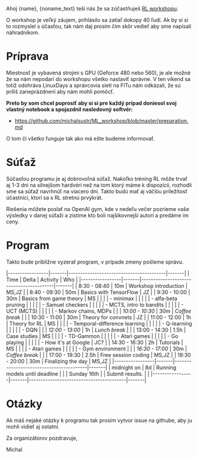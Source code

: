 Ahoj {name},
{noname_text}
teší nás že sa zúčastňuješ [RL workshopu](http://lectures.ai).

O workshop je veľký záujem, prihlásilo sa zatiaľ dokopy 40 ľudí.
Ak by si si to rozmyslel s účasťou, tak nám daj prosím čím skôr vedieť
aby sme napísali náhradníkom.

# Príprava

Miestnosť je vybavená strojmi s GPU (Geforce 480 nebo 560),
je ale možné že sa nám nepodarí do workshopu všetko nastaviť správne.
V ten víkend sa totiž odohráva LinuxDays a správcovia sietí na FITu nám
odkázali, že sú príliš zaneprázdnení aby nám mohli pomôcť.

**Preto by som chcel poprosiť aby si si pre každý prípad doniesol
svoj vlastný notebook a spojazdnil nasledovný softvér:**

- https://github.com/michalsustr/ML_workshop/blob/master/preparation.md

O tom či všetko funguje tak ako má ešte budeme informovať.

# Súťaž

Súčasťou programu je aj dobrovoľná súťaž. Nakoľko tréning RL môže trvať
aj 1-3 dni na silnejšom hardvéri než na tom ktorý máme k dispozícii, rozhodli
sme sa súťaž navrhnúť na viacero dní. Takto budú mať aj väčšiu príležitosť
účastníci, ktorí sa s RL stretnú prvýkrát.

Riešenia môžete poslať na OpenAI gym, kde v nedeľu večer pozrieme vaše výsledky
v danej súťaži a zistíme kto boli najšikovnejší autori a predáme im ceny.

# Program

Takto bude približne vyzerať program, v prípade zmeny pošleme správu.

|-----------------|-------|-----------------------------------------|-------|
| Time            | Delta | Activity                                | Who   |
|-----------------|-------|-----------------------------------------|-------|
| 8:30 - 08:40    |  10m  | Workshop introduction                   | MS,JZ |
| 8:40 - 09:30    |  50m  | Basics with TensorFlow                  | JZ    |
| 9:30 - 10:00    |  30m  | Basics from game theory                 | MS    |
|                 |       | - minimax                               |       |
|                 |       | - alfa-beta pruning                     |       |
|                 |       | - Samuel checkers                       |       |
|                 |       | - MCTS, intro to bandits                |       |
|                 |       | - UCT (MCTS)                            |       |
|                 |       | - Markov chains, MDPs                   |       |
| *10:00 - 10:30* |  30m  | *Coffee break*                          |       |
| 10:30 - 11:00   |  30m  | Theory for convnets                     | JZ    |
| 11:00 - 12:00   |  1h   | Theory for RL                           | MS    |
|                 |       | - Temporal-difference learning          |       |
|                 |       | - Q-learning                            |       |
|                 |       | - DQN                                   |       |
| *12:00 - 13:00* |  1h   | *Lunch break*                           |       |
| 13:00 - 14:30   |  1.5h | Case studies                            | MS    |
|                 |       | - TD-Gammon                             |       |
|                 |       | - Atari games                           |       |
|                 |       | - Go playing                            |       |
|                 |       | - How it's at Google                    | JC?   |
| 14:30 - 16:30   |  2h   | Tutorials                               | MS    |
|                 |       | - Atari games                           |       |
|                 |       | - Gym environment                       |       |
| *16:30 - 17:00* |  30m  | *Coffee break*                          |       |
| 17:00 - 19:30   |  2.5h | Free session coding                     | MS,JZ |
| 19:30 - 20:00   |  30m  | Finalizing the day                      | MS,JZ |
|-----------------|-------|-----------------------------------------|-------|
| midnight on     |  8d   | Running models until deadline           |       |
| Sunday 16th     |       | Submit results.                         |       |
|-----------------|-------|-----------------------------------------|-------|

# Otázky

Ak máš nejaké otázky k programu tak prosím vytvor issue na githube, aby ju mohli vidieť aj ostatní.



Za organizátorov pozdravuje,

Michal
